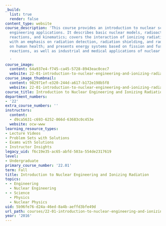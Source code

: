 ```yaml
---
_build:
  list: true
  render: false
content_type: website
course_description: 'This course provides an introduction to nuclear science and its
  engineering applications. It describes basic nuclear models, radioactivity, nuclear
  reactions, and kinematics; covers the interaction of ionizing radiation with matter,
  with an emphasis on radiation detection, radiation shielding, and radiation effects
  on human health; and presents energy systems based on fission and fusion nuclear
  reactions, as well as industrial and medical applications of nuclear science.

  '
course_image:
  content: 64a937e4-f745-ca45-5728-8943eac0cec7
  website: 22-01-introduction-to-nuclear-engineering-and-ionizing-radiation-fall-2016
course_image_thumbnail:
  content: 982971ef-e320-244d-a617-b172e198b5f8
  website: 22-01-introduction-to-nuclear-engineering-and-ionizing-radiation-fall-2016
course_title: Introduction to Nuclear Engineering and Ionizing Radiation
department_numbers:
- '22'
extra_course_numbers: ''
instructors:
  content:
  - d9ca5631-c693-6252-866d-63683c0c453e
  website: ocw-www
learning_resource_types:
- Lecture Videos
- Problem Sets with Solutions
- Exams with Solutions
- Instructor Insights
legacy_uid: f6c19e35-ac65-abfd-503a-554de2317619
level:
- Undergraduate
primary_course_number: '22.01'
term: Fall
title: Introduction to Nuclear Engineering and Ionizing Radiation
topics:
- - Engineering
  - Nuclear Engineering
- - Science
  - Physics
  - Nuclear Physics
uid: 5b96fe76-d24a-46ed-8a4b-aeffd3bfe49d
url_path: courses/22-01-introduction-to-nuclear-engineering-and-ionizing-radiation-fall-2016
year: '2016'
---
```

